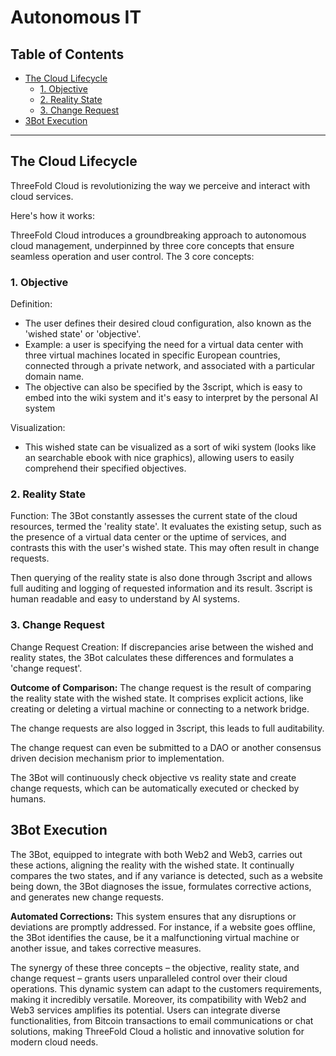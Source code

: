 
<h1> Autonomous IT </h1>

<h2>Table of Contents</h2>

- [The Cloud Lifecycle](#the-cloud-lifecycle)
  - [1. Objective](#1-objective)
  - [2. Reality State](#2-reality-state)
  - [3. Change Request](#3-change-request)
- [3Bot Execution](#3bot-execution)

***

## The Cloud Lifecycle

ThreeFold Cloud is revolutionizing the way we perceive and interact with cloud services. 

Here's how it works:

ThreeFold Cloud introduces a groundbreaking approach to autonomous cloud management, underpinned by three core concepts that ensure seamless operation and user control. The 3 core concepts:

### 1. Objective

Definition: 

* The user defines their desired cloud configuration, also known as the 'wished state' or 'objective'.
* Example: a user is specifying the need for a virtual data center with three virtual machines located in specific European countries, connected through a private network, and associated with a particular domain name.
* The objective can also be specified by the 3script, which is easy to embed into the wiki system and it's easy to interpret by the personal AI system

Visualization: 

* This wished state can be visualized as a sort of wiki system (looks like an searchable ebook with nice graphics), allowing users to easily comprehend their specified objectives.


### 2. Reality State

Function: The 3Bot constantly assesses the current state of the cloud resources, termed the 'reality state'. It evaluates the existing setup, such as the presence of a virtual data center or the uptime of services, and contrasts this with the user's wished state. This may often result in change requests.

Then querying of the reality state is also done through 3script and allows full auditing and logging of requested information and its result. 3script is human readable and easy to understand by AI systems.

### 3. Change Request

Change Request Creation: If discrepancies arise between the wished and reality states, the 3Bot calculates these differences and formulates a 'change request'.

**Outcome of Comparison:** The change request is the result of comparing the reality state with the wished state. It comprises explicit actions, like creating or deleting a virtual machine or connecting to a network bridge.

The change requests are also logged in 3script, this leads to full auditability.

The change request can even be submitted to a DAO or another consensus driven decision mechanism prior to implementation.

The 3Bot will continuously check objective vs reality state and create change requests, which can be automatically executed or checked by humans.

## 3Bot Execution

The 3Bot, equipped to integrate with both Web2 and Web3, carries out these actions, aligning the reality with the wished state. It continually compares the two states, and if any variance is detected, such as a website being down, the 3Bot diagnoses the issue, formulates corrective actions, and generates new change requests.

**Automated Corrections:** This system ensures that any disruptions or deviations are promptly addressed. For instance, if a website goes offline, the 3Bot identifies the cause, be it a malfunctioning virtual machine or another issue, and takes corrective measures.

The synergy of these three concepts – the objective, reality state, and change request – grants users unparalleled control over their cloud operations. This dynamic system can adapt to the customers requirements, making it incredibly versatile. Moreover, its compatibility with Web2 and Web3 services amplifies its potential. Users can integrate diverse functionalities, from Bitcoin transactions to email communications or chat solutions, making ThreeFold Cloud a holistic and innovative solution for modern cloud needs.

